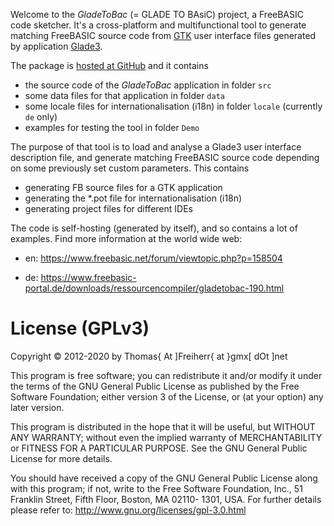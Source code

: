 Welcome to the *GladeToBac* (= GLADE TO BAsiC) project, a FreeBASIC
code sketcher. It's a cross-platform and multifunctional tool to
generate matching FreeBASIC source code from
[GTK](https://en.wikipedia.org/wiki/GTK) user interface files generated
by application
[Glade3](https://en.wikipedia.org/wiki/Glade_Interface_Designer).

The package is [hosted at GitHub](http://github.com/DTJF/GladeToBac)
and it contains

- the source code of the *GladeToBac* application in folder `src`
- some data files for that application in folder `data`
- some locale files for internationalisation (i18n) in folder `locale` (currently `de` only)
- examples for testing the tool in folder `Demo`

The purpose of that tool is to load and analyse a Glade3 user interface
description file, and generate matching FreeBASIC source code depending
on some previously set custom parameters. This contains

- generating FB source files for a GTK application
- generating the *.pot file for internationalisation (i18n)
- generating project files for different IDEs

The code is self-hosting (generated by itself), and so contains a lot
of examples. Find more information at the world wide web:

 - en: https://www.freebasic.net/forum/viewtopic.php?p=158504

 - de: https://www.freebasic-portal.de/downloads/ressourcencompiler/gladetobac-190.html


License (GPLv3)
===============

Copyright &copy; 2012-2020 by Thomas{ At ]Freiherr{ at }gmx[ dOt ]net

This program is free software; you can redistribute it and/or modify
it under the terms of the GNU General Public License as published by
the Free Software Foundation; either version 3 of the License, or (at
your option) any later version.

This program is distributed in the hope that it will be useful, but
WITHOUT ANY WARRANTY; without even the implied warranty of
MERCHANTABILITY or FITNESS FOR A PARTICULAR PURPOSE.  See the GNU
General Public License for more details.

You should have received a copy of the GNU General Public License
along with this program; if not, write to the Free Software
Foundation, Inc., 51 Franklin Street, Fifth Floor, Boston, MA 02110-
1301, USA. For further details please refer to:
http://www.gnu.org/licenses/gpl-3.0.html
